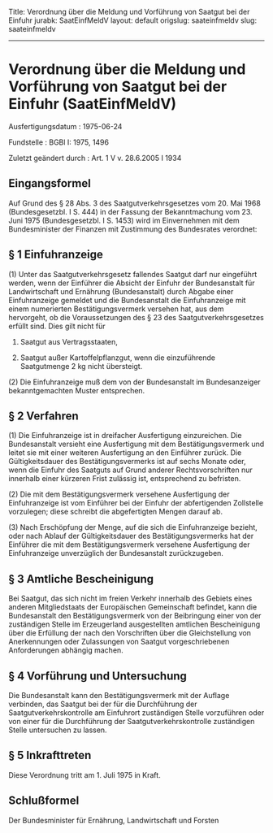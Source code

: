 Title: Verordnung über die Meldung und Vorführung von Saatgut bei der Einfuhr
jurabk: SaatEinfMeldV
layout: default
origslug: saateinfmeldv
slug: saateinfmeldv

---

# Verordnung über die Meldung und Vorführung von Saatgut bei der Einfuhr (SaatEinfMeldV)

Ausfertigungsdatum
:   1975-06-24

Fundstelle
:   BGBl I: 1975, 1496

Zuletzt geändert durch
:   Art. 1 V v. 28.6.2005 I 1934


## Eingangsformel

Auf Grund des § 28 Abs. 3 des Saatgutverkehrsgesetzes vom 20. Mai 1968
(Bundesgesetzbl. I S. 444) in der Fassung der Bekanntmachung vom 23.
Juni 1975 (Bundesgesetzbl. I S. 1453) wird im Einvernehmen mit dem
Bundesminister der Finanzen mit Zustimmung des Bundesrates verordnet:


## § 1 Einfuhranzeige

(1) Unter das Saatgutverkehrsgesetz fallendes Saatgut darf nur
eingeführt werden, wenn der Einführer die Absicht der Einfuhr der
Bundesanstalt für Landwirtschaft und Ernährung (Bundesanstalt) durch
Abgabe einer Einfuhranzeige gemeldet und die Bundesanstalt die
Einfuhranzeige mit einem numerierten Bestätigungsvermerk versehen hat,
aus dem hervorgeht, ob die Voraussetzungen des § 23 des
Saatgutverkehrsgesetzes erfüllt sind. Dies gilt nicht für

1.  Saatgut aus Vertragsstaaten,


2.  Saatgut außer Kartoffelpflanzgut, wenn die einzuführende Saatgutmenge
    2 kg nicht übersteigt.




(2) Die Einfuhranzeige muß dem von der Bundesanstalt im Bundesanzeiger
bekanntgemachten Muster entsprechen.


## § 2 Verfahren

(1) Die Einfuhranzeige ist in dreifacher Ausfertigung einzureichen.
Die Bundesanstalt versieht eine Ausfertigung mit dem
Bestätigungsvermerk und leitet sie mit einer weiteren Ausfertigung an
den Einführer zurück. Die Gültigkeitsdauer des Bestätigungsvermerks
ist auf sechs Monate oder, wenn die Einfuhr des Saatguts auf Grund
anderer Rechtsvorschriften nur innerhalb einer kürzeren Frist zulässig
ist, entsprechend zu befristen.

(2) Die mit dem Bestätigungsvermerk versehene Ausfertigung der
Einfuhranzeige ist vom Einführer bei der Einfuhr der abfertigenden
Zollstelle vorzulegen; diese schreibt die abgefertigten Mengen darauf
ab.

(3) Nach Erschöpfung der Menge, auf die sich die Einfuhranzeige
bezieht, oder nach Ablauf der Gültigkeitsdauer des
Bestätigungsvermerks hat der Einführer die mit dem Bestätigungsvermerk
versehene Ausfertigung der Einfuhranzeige unverzüglich der
Bundesanstalt zurückzugeben.


## § 3 Amtliche Bescheinigung

Bei Saatgut, das sich nicht im freien Verkehr innerhalb des Gebiets
eines anderen Mitgliedstaats der Europäischen Gemeinschaft befindet,
kann die Bundesanstalt den Bestätigungsvermerk von der Beibringung
einer von der zuständigen Stelle im Erzeugerland ausgestellten
amtlichen Bescheinigung über die Erfüllung der nach den Vorschriften
über die Gleichstellung von Anerkennungen oder Zulassungen von Saatgut
vorgeschriebenen Anforderungen abhängig machen.


## § 4 Vorführung und Untersuchung

Die Bundesanstalt kann den Bestätigungsvermerk mit der Auflage
verbinden, das Saatgut bei der für die Durchführung der
Saatgutverkehrskontrolle am Einfuhrort zuständigen Stelle vorzuführen
oder von einer für die Durchführung der Saatgutverkehrskontrolle
zuständigen Stelle untersuchen zu lassen.


## § 5 Inkrafttreten

Diese Verordnung tritt am 1. Juli 1975 in Kraft.


## Schlußformel

Der Bundesminister für Ernährung, Landwirtschaft und Forsten

